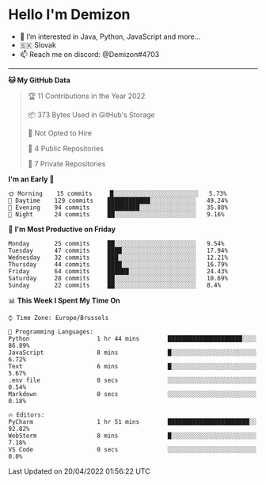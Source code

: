# Hello I'm Demizon
- 👀 I’m interested in Java, Python, JavaScript and more...
- 🇸🇰 Slovak
- 📫 Reach me on discord: @Demizon#4703

---

<!--START_SECTION:waka-->
**🐱 My GitHub Data** 

> 🏆 11 Contributions in the Year 2022
 > 
> 📦 373 Bytes Used in GitHub's Storage 
 > 
> 🚫 Not Opted to Hire
 > 
> 📜 4 Public Repositories 
 > 
> 🔑 7 Private Repositories  
 > 
**I'm an Early 🐤** 

```text
🌞 Morning    15 commits     █░░░░░░░░░░░░░░░░░░░░░░░░   5.73% 
🌆 Daytime    129 commits    ████████████░░░░░░░░░░░░░   49.24% 
🌃 Evening    94 commits     █████████░░░░░░░░░░░░░░░░   35.88% 
🌙 Night      24 commits     ██░░░░░░░░░░░░░░░░░░░░░░░   9.16%

```
📅 **I'm Most Productive on Friday** 

```text
Monday       25 commits     ██░░░░░░░░░░░░░░░░░░░░░░░   9.54% 
Tuesday      47 commits     ████░░░░░░░░░░░░░░░░░░░░░   17.94% 
Wednesday    32 commits     ███░░░░░░░░░░░░░░░░░░░░░░   12.21% 
Thursday     44 commits     ████░░░░░░░░░░░░░░░░░░░░░   16.79% 
Friday       64 commits     ██████░░░░░░░░░░░░░░░░░░░   24.43% 
Saturday     28 commits     ██░░░░░░░░░░░░░░░░░░░░░░░   10.69% 
Sunday       22 commits     ██░░░░░░░░░░░░░░░░░░░░░░░   8.4%

```


📊 **This Week I Spent My Time On** 

```text
⌚︎ Time Zone: Europe/Brussels

💬 Programming Languages: 
Python                   1 hr 44 mins        █████████████████████░░░░   86.89% 
JavaScript               8 mins              █░░░░░░░░░░░░░░░░░░░░░░░░   6.72% 
Text                     6 mins              █░░░░░░░░░░░░░░░░░░░░░░░░   5.67% 
.env file                0 secs              ░░░░░░░░░░░░░░░░░░░░░░░░░   0.54% 
Markdown                 0 secs              ░░░░░░░░░░░░░░░░░░░░░░░░░   0.18%

🔥 Editors: 
PyCharm                  1 hr 51 mins        ███████████████████████░░   92.82% 
WebStorm                 8 mins              █░░░░░░░░░░░░░░░░░░░░░░░░   7.18% 
VS Code                  0 secs              ░░░░░░░░░░░░░░░░░░░░░░░░░   0.0%

```


 Last Updated on 20/04/2022 01:56:22 UTC
<!--END_SECTION:waka-->

